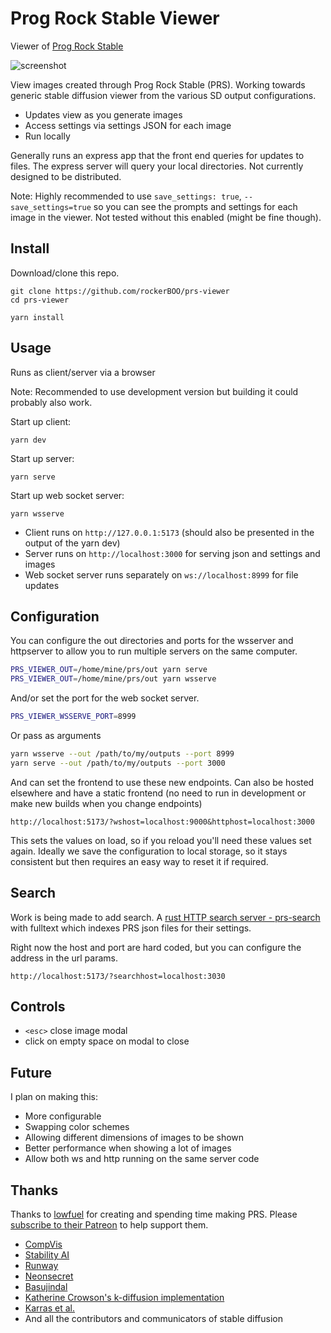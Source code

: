 # Prog Rock Stable Viewer

Viewer of [Prog Rock Stable](https://github.com/lowfuel/progrock-stable)

![screenshot](https://user-images.githubusercontent.com/15027/191093774-4c8228b3-281c-426e-8b00-c371dd8ddea7.png)

View images created through Prog Rock Stable (PRS). Working towards generic stable diffusion viewer from the various SD output configurations.

- Updates view as you generate images
- Access settings via settings JSON for each image
- Run locally

Generally runs an express app that the front end queries for updates to files. The express server will query your local directories. Not currently designed to be distributed.

Note: Highly recommended to use `save_settings: true`, `--save_settings=true` so you can see the prompts and settings for each image in the viewer. Not tested without this enabled (might be fine though).

## Install

Download/clone this repo.

```
git clone https://github.com/rockerBOO/prs-viewer
cd prs-viewer
```

```
yarn install
```

## Usage

Runs as client/server via a browser

Note: Recommended to use development version but building it could probably also work.

Start up client:

```
yarn dev
```

Start up server:

```
yarn serve
```

Start up web socket server:

```
yarn wsserve
```

- Client runs on `http://127.0.0.1:5173` (should also be presented in the output of the yarn dev)
- Server runs on `http://localhost:3000` for serving json and settings and images
- Web socket server runs separately on `ws://localhost:8999` for file updates

## Configuration

You can configure the out directories and ports for the wsserver and httpserver to allow you to
run multiple servers on the same computer.

```sh
PRS_VIEWER_OUT=/home/mine/prs/out yarn serve
PRS_VIEWER_OUT=/home/mine/prs/out yarn wsserve
```

And/or set the port for the web socket server.

```sh
PRS_VIEWER_WSSERVE_PORT=8999
```

Or pass as arguments

```sh
yarn wsserve --out /path/to/my/outputs --port 8999
yarn serve --out /path/to/my/outputs --port 3000
```

And can set the frontend to use these new endpoints. Can also be hosted elsewhere and
have a static frontend (no need to run in development or make new builds when you change endpoints)

```
http://localhost:5173/?wshost=localhost:9000&httphost=localhost:3000
```

This sets the values on load, so if you reload you'll need these values set again. Ideally we save the configuration to
local storage, so it stays consistent but then requires an easy way to reset it if required.

## Search

Work is being made to add search. A [rust HTTP search server - prs-search](https://git.sr.ht/~rockerboo/prs-search)
with fulltext which indexes PRS json files for their settings.

Right now the host and port are hard coded, but you can configure the address in the url params.

```
http://localhost:5173/?searchhost=localhost:3030
```

## Controls

- `<esc>` close image modal
- click on empty space on modal to close

## Future

I plan on making this:

- More configurable
- Swapping color schemes
- Allowing different dimensions of images to be shown
- Better performance when showing a lot of images
- Allow both ws and http running on the same server code

## Thanks

Thanks to [lowfuel](https://github.com/lowfuel) for creating and spending time making PRS. Please [subscribe to their Patreon](https://www.patreon.com/jasonmhough?fan_landing=true) to help support them.

- [CompVis](https://github.com/CompVis/stable-diffusion)
- [Stability AI](https://stability.ai/)
- [Runway](https://runwayml.com/)
- [Neonsecret](https://github.com/neonsecret/stable-diffusion)
- [Basujindal](https://github.com/basujindal/stable-diffusion)
- [Katherine Crowson's k-diffusion implementation](https://github.com/crowsonkb/k-diffusion)
- [Karras et al.](https://arxiv.org/abs/2206.00364)
- And all the contributors and communicators of stable diffusion
